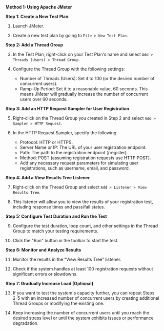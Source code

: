 **Method 1: Using Apache JMeter**

**Step 1: Create a New Test Plan**

1. Launch JMeter.

2. Create a new test plan by going to `File > New Test Plan`.

**Step 2: Add a Thread Group**

3. In the Test Plan, right-click on your Test Plan's name and select `Add > Threads (Users) > Thread Group`.

4. Configure the Thread Group with the following settings:
   - Number of Threads (Users): Set it to 100 (or the desired number of concurrent users).
   - Ramp-Up Period: Set it to a reasonable value, 60 seconds. This means JMeter will gradually increase the number of concurrent users over 60 seconds.

**Step 3: Add an HTTP Request Sampler for User Registration**

5. Right-click on the Thread Group you created in Step 2 and select `Add > Sampler > HTTP Request`.

6. In the HTTP Request Sampler, specify the following:
   - Protocol: HTTP or HTTPS.
   - Server Name or IP: The URL of your user registration endpoint.
   - Path: The path to the registration endpoint (/register).
   - Method: POST (assuming registration requests use HTTP POST).
   - Add any necessary request parameters for simulating user registrations, such as username, email, and password.

**Step 4: Add a View Results Tree Listener**

7. Right-click on the Thread Group and select `Add > Listener > View Results Tree`.

8. This listener will allow you to view the results of your registration test, including response times and pass/fail status.

**Step 5: Configure Test Duration and Run the Test**

9. Configure the test duration, loop count, and other settings in the Thread Group to match your testing requirements.

10. Click the "Run" button in the toolbar to start the test.

**Step 6: Monitor and Analyze Results**

11. Monitor the results in the "View Results Tree" listener.

12. Check if the system handles at least 100 registration requests without significant errors or slowdowns.

**Step 7: Gradually Increase Load (Optional)**

13. If you want to test the system's capacity further, you can repeat Steps 2-5 with an increased number of concurrent users by creating additional Thread Groups or modifying the existing one.

14. Keep increasing the number of concurrent users until you reach the desired stress level or until the system exhibits issues or performance degradation.
